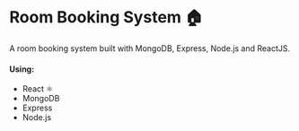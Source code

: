 # Room Booking System 🏠
A room booking system built with MongoDB, Express, Node.js and ReactJS.

#### Using:
- React ⚛️
- MongoDB 
- Express
- Node.js

